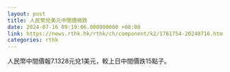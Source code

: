 ```yaml
---
layout: post
title: 人民幣兌美元中間價微跌
date: 2024-07-16 09:19:06.000000000 +08:00
link: https://news.rthk.hk/rthk/ch/component/k2/1761754-20240716.htm
categories: rthk
---
```


人民幣中間價報7.1328元兌1美元，較上日中間價跌15點子。
